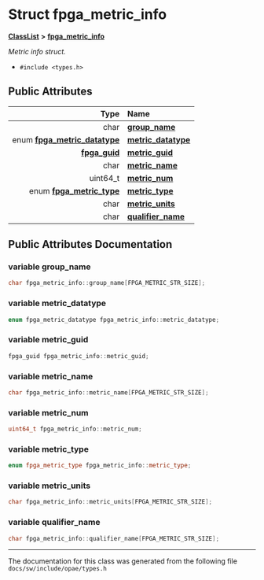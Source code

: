 
# Struct fpga\_metric\_info



[**ClassList**](annotated.md) **>** [**fpga\_metric\_info**](structfpga__metric__info.md)



_Metric info struct._ 

* `#include <types.h>`













## Public Attributes

| Type | Name |
| ---: | :--- |
|  char | [**group\_name**](#variable-group_name)  <br> |
|  enum [**fpga\_metric\_datatype**](types__enum_8h.md#enum-fpga_metric_datatype) | [**metric\_datatype**](#variable-metric_datatype)  <br> |
|  [**fpga\_guid**](types_8h.md#typedef-fpga_guid) | [**metric\_guid**](#variable-metric_guid)  <br> |
|  char | [**metric\_name**](#variable-metric_name)  <br> |
|  uint64\_t | [**metric\_num**](#variable-metric_num)  <br> |
|  enum [**fpga\_metric\_type**](types__enum_8h.md#enum-fpga_metric_type) | [**metric\_type**](#variable-metric_type)  <br> |
|  char | [**metric\_units**](#variable-metric_units)  <br> |
|  char | [**qualifier\_name**](#variable-qualifier_name)  <br> |










## Public Attributes Documentation


### variable group\_name 

```C++
char fpga_metric_info::group_name[FPGA_METRIC_STR_SIZE];
```




### variable metric\_datatype 

```C++
enum fpga_metric_datatype fpga_metric_info::metric_datatype;
```




### variable metric\_guid 

```C++
fpga_guid fpga_metric_info::metric_guid;
```




### variable metric\_name 

```C++
char fpga_metric_info::metric_name[FPGA_METRIC_STR_SIZE];
```




### variable metric\_num 

```C++
uint64_t fpga_metric_info::metric_num;
```




### variable metric\_type 

```C++
enum fpga_metric_type fpga_metric_info::metric_type;
```




### variable metric\_units 

```C++
char fpga_metric_info::metric_units[FPGA_METRIC_STR_SIZE];
```




### variable qualifier\_name 

```C++
char fpga_metric_info::qualifier_name[FPGA_METRIC_STR_SIZE];
```




------------------------------
The documentation for this class was generated from the following file `docs/sw/include/opae/types.h`